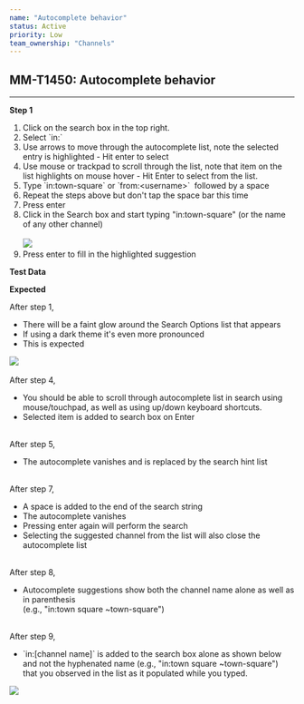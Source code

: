 ```yaml
---
name: "Autocomplete behavior"
status: Active
priority: Low
team_ownership: "Channels"
---
```


## MM-T1450: Autocomplete behavior

---

**Step 1**

1. Click on the search box in the top right.
2. Select \`in:\`
3. Use arrows to move through the autocomplete list, note the selected entry is highlighted - Hit enter to select
4. Use mouse or trackpad to scroll through the list, note that item on the list highlights on mouse hover - Hit Enter to select from the list.
5. Type \`in:town-square\` or \`from:\<username>\`  followed by a space
6. Repeat the steps above but don't tap the space bar this time
7. Press enter
8. Click in the Search box and start typing "in:town-square" (or the name of any other channel)\
   \
   ![](https://smartbear-tm4j-prod-us-west-2-attachment-rich-text.s3.us-west-2.amazonaws.com/embedded-f3277290f945470c4add5d21ef3dc7ca7b74388fc7152bfb6b99ae58c66a95a8-1591716932403-Screen+Shot+2020-06-09+at+11.35.09+AM.png)
9. Press enter to fill in the highlighted suggestion

**Test Data**

**Expected**

After step 1,

- There will be a faint glow around the Search Options list that appears
- If using a dark theme it's even more pronounced
- This is expected

![](https://smartbear-tm4j-prod-us-west-2-attachment-rich-text.s3.us-west-2.amazonaws.com/embedded-f3277290f945470c4add5d21ef3dc7ca7b74388fc7152bfb6b99ae58c66a95a8-1610642791116-1610642791116.png)\
\
After step 4,

- You should be able to scroll through autocomplete list in search using mouse/touchpad, as well as using up/down keyboard shortcuts.
- Selected item is added to search box on Enter

\
After step 5,

- The autocomplete vanishes and is replaced by the search hint list 

\
After step 7,

- A space is added to the end of the search string
- The autocomplete vanishes
- Pressing enter again will perform the search
- Selecting the suggested channel from the list will also close the autocomplete list

\
After step 8,

- Autocomplete suggestions show both the channel name alone as well as in parenthesis\
  (e.g., "in:town square \~town-square")

\
After step 9,

- \`in:\[channel name]\` is added to the search box alone as shown below and not the hyphenated name (e.g., "in:town square \~town-square") that you observed in the list as it populated while you typed.

![](https://smartbear-tm4j-prod-us-west-2-attachment-rich-text.s3.us-west-2.amazonaws.com/embedded-f3277290f945470c4add5d21ef3dc7ca7b74388fc7152bfb6b99ae58c66a95a8-1581538429814-2020-02-12_15-13-04.png)
